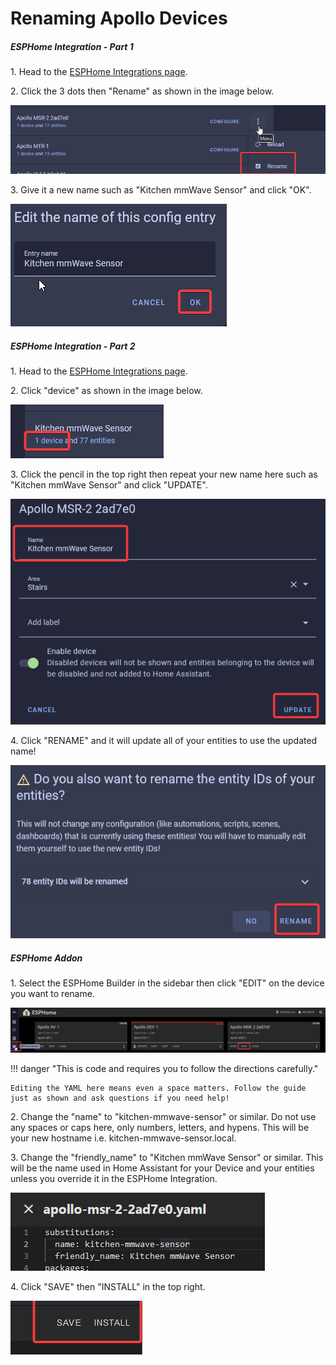 # Renaming Apollo Devices

##### ESPHome Integration - Part 1

1\. Head to the <a href="http://homeassistant.local:8123/config/integrations/integration/esphome" title="Click me to go to the ESPHome integrations page" target="_blank" rel="noreferrer nofollow noopener">ESPHome Integrations page</a>.

2\. Click the 3 dots then "Rename" as shown in the image below.

![](assets/renaming-devices-pic-2.png)

3\. Give it a new name such as "Kitchen mmWave Sensor" and click "OK".

![](assets/renaming-devices-pic-3-1.png)

##### ESPHome Integration - Part 2

1\. Head to the <a href="http://homeassistant.local:8123/config/integrations/integration/esphome" title="Click me to go to the ESPHome integrations page" target="_blank" rel="noreferrer nofollow noopener">ESPHome Integrations page</a>.

2\. Click "device" as shown in the image below.

![](assets/updating-firmware-pic-6.png)

3\. Click the pencil in the top right then repeat your new name here such as "Kitchen mmWave Sensor" and click "UPDATE".

![](assets/updating-firmware-pic-8.png)

4\. Click "RENAME" and it will update all of your entities to use the updated name!

![](assets/updating-firmware-pic-9.png)

##### ESPHome Addon

1\. Select the ESPHome Builder in the sidebar then click "EDIT" on the device you want to rename.

![](assets/renaming-devices-pic-5.png)

!!! danger "This is code and requires you to follow the directions carefully."

    Editing the YAML here means even a space matters. Follow the guide just as shown and ask questions if you need help!

2\. Change the "name" to "kitchen-mmwave-sensor" or similar. Do not use any spaces or caps here, only numbers, letters, and hypens. This will be your new hostname i.e. kitchen-mmwave-sensor.local.

3\. Change the "friendly\_name" to "Kitchen mmWave Sensor" or similar. This will be the name used in Home Assistant for your Device and your entities unless you override it in the ESPHome Integration.

![](assets/renaming-devices-pic-6.png)

4\. Click "SAVE" then "INSTALL" in the top right.

![](assets/renaming-devices-pic-7.png)